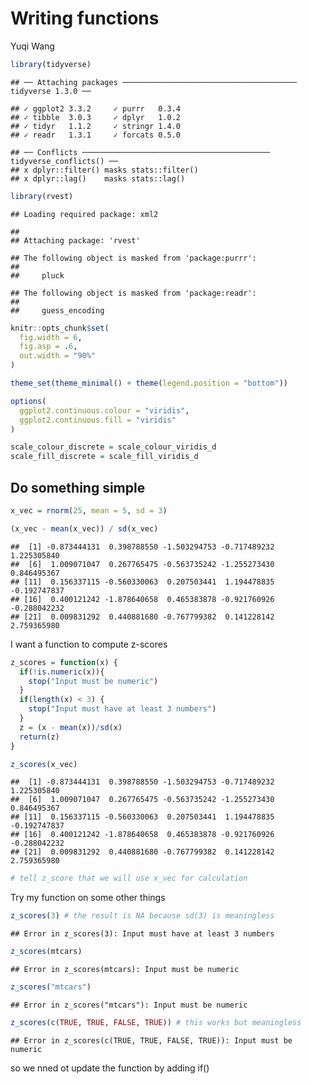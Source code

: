 Writing functions
================
Yuqi Wang

``` r
library(tidyverse)
```

    ## ── Attaching packages ─────────────────────────────────────── tidyverse 1.3.0 ──

    ## ✓ ggplot2 3.3.2     ✓ purrr   0.3.4
    ## ✓ tibble  3.0.3     ✓ dplyr   1.0.2
    ## ✓ tidyr   1.1.2     ✓ stringr 1.4.0
    ## ✓ readr   1.3.1     ✓ forcats 0.5.0

    ## ── Conflicts ────────────────────────────────────────── tidyverse_conflicts() ──
    ## x dplyr::filter() masks stats::filter()
    ## x dplyr::lag()    masks stats::lag()

``` r
library(rvest)
```

    ## Loading required package: xml2

    ## 
    ## Attaching package: 'rvest'

    ## The following object is masked from 'package:purrr':
    ## 
    ##     pluck

    ## The following object is masked from 'package:readr':
    ## 
    ##     guess_encoding

``` r
knitr::opts_chunk$set(
  fig.width = 6,
  fig.asp = .6,
  out.width = "90%"
)

theme_set(theme_minimal() + theme(legend.position = "bottom"))

options(
  ggplot2.continuous.colour = "viridis",
  ggplot2.continuous.fill = "viridis"
)

scale_colour_discrete = scale_colour_viridis_d
scale_fill_discrete = scale_fill_viridis_d
```

## Do something simple

``` r
x_vec = rnorm(25, mean = 5, sd = 3)

(x_vec - mean(x_vec)) / sd(x_vec)
```

    ##  [1] -0.873444131  0.398788550 -1.503294753 -0.717489232  1.225305840
    ##  [6]  1.009071047  0.267765475 -0.563735242 -1.255273430  0.846495367
    ## [11]  0.156337115 -0.560330063  0.207503441  1.194478835 -0.192747837
    ## [16]  0.400121242 -1.878640658  0.465383878 -0.921760926 -0.288042232
    ## [21]  0.009831292  0.440881680 -0.767799382  0.141228142  2.759365980

I want a function to compute z-scores

``` r
z_scores = function(x) {
  if(!is.numeric(x)){
    stop("Input must be numeric")
  }
  if(length(x) < 3) {
    stop("Input must have at least 3 numbers")
  }
  z = (x - mean(x))/sd(x)
  return(z)
}

z_scores(x_vec)
```

    ##  [1] -0.873444131  0.398788550 -1.503294753 -0.717489232  1.225305840
    ##  [6]  1.009071047  0.267765475 -0.563735242 -1.255273430  0.846495367
    ## [11]  0.156337115 -0.560330063  0.207503441  1.194478835 -0.192747837
    ## [16]  0.400121242 -1.878640658  0.465383878 -0.921760926 -0.288042232
    ## [21]  0.009831292  0.440881680 -0.767799382  0.141228142  2.759365980

``` r
# tell z_score that we will use x_vec for calculation
```

Try my function on some other things

``` r
z_scores(3) # the result is NA because sd(3) is meaningless
```

    ## Error in z_scores(3): Input must have at least 3 numbers

``` r
z_scores(mtcars)
```

    ## Error in z_scores(mtcars): Input must be numeric

``` r
z_scores("mtcars")
```

    ## Error in z_scores("mtcars"): Input must be numeric

``` r
z_scores(c(TRUE, TRUE, FALSE, TRUE)) # this works but meaningless
```

    ## Error in z_scores(c(TRUE, TRUE, FALSE, TRUE)): Input must be numeric

so we nned ot update the function by adding if()
